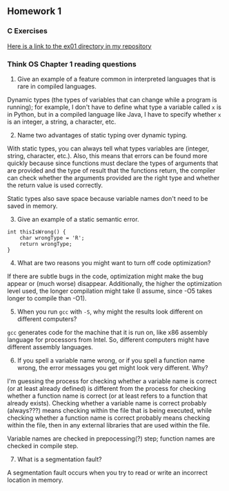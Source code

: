 ## Homework 1

### C Exercises

[Here is a link to the ex01 directory in my repository](https://github.com/YehEmily/ExercisesInC/tree/master/exercises/ex01)

### Think OS Chapter 1 reading questions

1) Give an example of a feature common in interpreted languages that is rare in compiled languages.

Dynamic types (the types of variables that can change while a program is running); for example, I don't have to define what type a variable called `x` is in Python, but in a compiled language like Java, I have to specify whether `x` is an integer, a string, a character, etc.

2) Name two advantages of static typing over dynamic typing.

With static types, you can always tell what types variables are (integer, string, character, etc.). Also, this means that errors can be found more quickly because since functions must declare the types of arguments that are provided and the type of result that the functions return, the compiler can check whether the arguments provided are the right type and whether the return value is used correctly.

Static types also save space because variable names don't need to be saved in memory.

3) Give an example of a static semantic error.

```
int thisIsWrong() {
    char wrongType = 'R';
    return wrongType;
}
```

4) What are two reasons you might want to turn off code optimization?

If there are subtle bugs in the code, optimization might make the bug appear or (much worse) disappear. Additionally, the higher the optimization level used, the longer compilation might take (I assume, since -O5 takes longer to compile than -O1).

5) When you run `gcc` with `-S`, why might the results look different on different computers?

`gcc` generates code for the machine that it is run on, like x86 assembly language for processors from Intel. So, different computers might have different assembly languages.

6) If you spell a variable name wrong, or if you spell a function name wrong, the error messages 
you get might look very different.  Why?

I'm guessing the process for checking whether a variable name is correct (or at least already defined) is different from the process for checking whether a function name is correct (or at least refers to a function that already exists). Checking whether a variable name is correct probably (always???) means checking within the file that is being executed, while checking whether a function name is correct probably means checking within the file, then in any external libraries that are used within the file.

Variable names are checked in prepocessing(?) step; function names are checked in compile step.

7) What is a segmentation fault?

A segmentation fault occurs when you try to read or write an incorrect location in memory.
